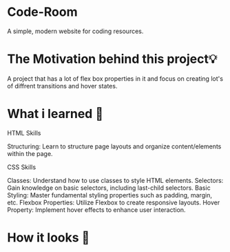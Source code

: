 # Code-Room
A simple, modern website for coding resources.

# The Motivation behind this project💡
A project that has a lot of flex box properties in it and focus on creating lot's of diffrent transitions and hover states.

# What i learned 🧠

HTML Skills

Structuring: Learn to structure page layouts and organize content/elements within the page.

CSS Skills

Classes: Understand how to use classes to style HTML elements.
Selectors: Gain knowledge on basic selectors, including last-child selectors.
Basic Styling: Master fundamental styling properties such as padding, margin, etc.
Flexbox Properties: Utilize Flexbox to create responsive layouts.
Hover Property: Implement hover effects to enhance user interaction.

# How it looks 🎥
